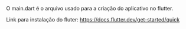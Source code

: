 O main.dart é o arquivo usado para a criação do aplicativo no flutter.

Link para instalação do fluter: https://docs.flutter.dev/get-started/quick
